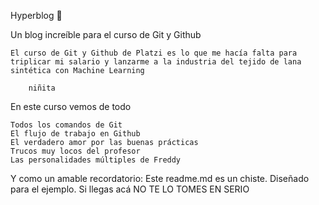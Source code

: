 Hyperblog 💚

Un blog increíble para el curso de Git y Github

    El curso de Git y Github de Platzi es lo que me hacía falta para triplicar mi salario y lanzarme a la industria del tejido de lana sintética con Machine Learning

        niñita

En este curso vemos de todo

    Todos los comandos de Git
    El flujo de trabajo en Github
    El verdadero amor por las buenas prácticas
    Trucos muy locos del profesor
    Las personalidades múltiples de Freddy

Y como un amable recordatorio: Este readme.md es un chiste. Diseñado para el ejemplo. Si llegas acá NO TE LO TOMES EN SERIO
